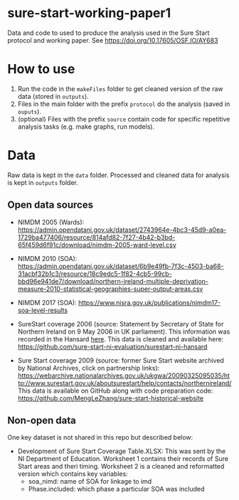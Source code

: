 # sure-start-working-paper1
Data and code to used to produce the analysis used in the Sure Start protocol and working paper. See https://doi.org/10.17605/OSF.IO/AY683


# How to use 

1. Run the code in the `makeFiles` folder to get cleaned version of the raw data (stored in `outputs`). 
2. Files in the main folder with the prefix `protocol` do the analysis (saved in `ouputs`). 
3. (optional) Files with the prefix `source` contain code for specific repetitive analysis tasks (e.g. make graphs, run models). 

# Data

Raw data is kept in the `data` folder. Processed and cleaned data for analysis is kept in `outputs` folder. 

## Open data sources

- NIMDM 2005 (Wards): https://admin.opendatani.gov.uk/dataset/2743964e-4bc3-45d9-a0ea-1729ba477406/resource/814afd82-7f27-4b42-b3bd-65f459d6f91c/download/nimdm-2005-ward-level.csv

- NIMDM 2010 (SOA): https://admin.opendatani.gov.uk/dataset/6b9e49fb-7f3c-4503-ba68-31acbf32b1c3/resource/18c9edc5-1f82-4cb5-99cb-bbd96e941de7/download/northern-ireland-multiple-deprivation-measure-2010-statistical-geographies-super-output-areas.csv

- NIMDM 2017 (SOA): https://www.nisra.gov.uk/publications/nimdm17-soa-level-results

- SureStart coverage 2006 (source: Statement by Secretary of State for Northern Ireland on 9 May 2006 in UK parliament). This information was recorded in the Hansard [here](https://publications.parliament.uk/pa/cm200506/cmhansrd/vo060509/text/60509w0017.htm#0605109001518). This data is cleaned and available here: https://github.com/sure-start-ni-evaluation/surestart-ni-hansard

- Sure Start coverage 2009 (source: former Sure Start website archived by National Archives, click on partnership links): https://webarchive.nationalarchives.gov.uk/ukgwa/20090325095035/http://www.surestart.gov.uk/aboutsurestart/help/contacts/northernireland/
This data is available on GitHub along with code preparation code: https://github.com/MengLeZhang/sure-start-historical-website



## Non-open data

One key dataset is not shared in this repo but described below:

- Development of Sure Start Coverage Table.XLSX: This was sent by the NI Department of Education. Worksheet 1 contains their records of Sure Start areas and theri timing. Worksheet 2 is a cleaned and reformatted version which contains key variables:
  - soa_nimd: name of SOA for linkage to imd
  - Phase.included: which phase a particular SOA was included
